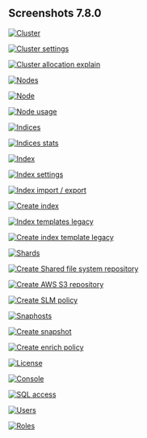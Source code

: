 ## Screenshots 7.8.0

[![Cluster](https://raw.githubusercontent.com/stephanediondev/elasticsearch-admin/master/screenshots/7.8.0/resized/resized-cluster.png)](https://raw.githubusercontent.com/stephanediondev/elasticsearch-admin/master/screenshots/7.8.0/original/original-cluster.png)

[![Cluster settings](https://raw.githubusercontent.com/stephanediondev/elasticsearch-admin/master/screenshots/7.8.0/resized/resized-cluster-settings.png)](https://raw.githubusercontent.com/stephanediondev/elasticsearch-admin/master/screenshots/7.8.0/original/original-cluster-settings.png)

[![Cluster allocation explain](https://raw.githubusercontent.com/stephanediondev/elasticsearch-admin/master/screenshots/7.8.0/resized/resized-cluster-allocation-explain.png)](https://raw.githubusercontent.com/stephanediondev/elasticsearch-admin/master/screenshots/7.8.0/original/original-cluster-allocation-explain.png)

[![Nodes](https://raw.githubusercontent.com/stephanediondev/elasticsearch-admin/master/screenshots/7.8.0/resized/resized-nodes.png)](https://raw.githubusercontent.com/stephanediondev/elasticsearch-admin/master/screenshots/7.8.0/original/original-nodes.png)

[![Node](https://raw.githubusercontent.com/stephanediondev/elasticsearch-admin/master/screenshots/7.8.0/resized/resized-node.png)](https://raw.githubusercontent.com/stephanediondev/elasticsearch-admin/master/screenshots/7.8.0/original/original-node.png)

[![Node usage](https://raw.githubusercontent.com/stephanediondev/elasticsearch-admin/master/screenshots/7.8.0/resized/resized-node-usage.png)](https://raw.githubusercontent.com/stephanediondev/elasticsearch-admin/master/screenshots/7.8.0/original/original-node-usage.png)

[![Indices](https://raw.githubusercontent.com/stephanediondev/elasticsearch-admin/master/screenshots/7.8.0/resized/resized-indices.png)](https://raw.githubusercontent.com/stephanediondev/elasticsearch-admin/master/screenshots/7.8.0/original/original-indices.png)

[![Indices stats](https://raw.githubusercontent.com/stephanediondev/elasticsearch-admin/master/screenshots/7.8.0/resized/resized-indices-stats.png)](https://raw.githubusercontent.com/stephanediondev/elasticsearch-admin/master/screenshots/7.8.0/original/original-indices-stats.png)

[![Index](https://raw.githubusercontent.com/stephanediondev/elasticsearch-admin/master/screenshots/7.8.0/resized/resized-index.png)](https://raw.githubusercontent.com/stephanediondev/elasticsearch-admin/master/screenshots/7.8.0/original/original-index.png)

[![Index settings](https://raw.githubusercontent.com/stephanediondev/elasticsearch-admin/master/screenshots/7.8.0/resized/resized-index-settings.png)](https://raw.githubusercontent.com/stephanediondev/elasticsearch-admin/master/screenshots/7.8.0/original/original-index-settings.png)

[![Index import / export](https://raw.githubusercontent.com/stephanediondev/elasticsearch-admin/master/screenshots/7.8.0/resized/resized-index-import-export.png)](https://raw.githubusercontent.com/stephanediondev/elasticsearch-admin/master/screenshots/7.8.0/original/original-index-import-export.png)

[![Create index](https://raw.githubusercontent.com/stephanediondev/elasticsearch-admin/master/screenshots/7.8.0/resized/resized-index-create.png)](https://raw.githubusercontent.com/stephanediondev/elasticsearch-admin/master/screenshots/7.8.0/original/original-index-create.png)

[![Index templates legacy](https://raw.githubusercontent.com/stephanediondev/elasticsearch-admin/master/screenshots/7.8.0/resized/resized-index-templates-legacy.png)](https://raw.githubusercontent.com/stephanediondev/elasticsearch-admin/master/screenshots/7.8.0/original/original-index-templates-legacy.png)

[![Create index template legacy](https://raw.githubusercontent.com/stephanediondev/elasticsearch-admin/master/screenshots/7.8.0/resized/resized-index-templates-legacy-create.png)](https://raw.githubusercontent.com/stephanediondev/elasticsearch-admin/master/screenshots/7.8.0/original/original-index-templates-legacy-create.png)

[![Shards](https://raw.githubusercontent.com/stephanediondev/elasticsearch-admin/master/screenshots/7.8.0/resized/resized-shards.png)](https://raw.githubusercontent.com/stephanediondev/elasticsearch-admin/master/screenshots/7.8.0/original/original-shards.png)

[![Create Shared file system repository](https://raw.githubusercontent.com/stephanediondev/elasticsearch-admin/master/screenshots/7.8.0/resized/resized-repository-create-fs.png)](https://raw.githubusercontent.com/stephanediondev/elasticsearch-admin/master/screenshots/7.8.0/original/original-repository-create-fs.png)

[![Create AWS S3 repository](https://raw.githubusercontent.com/stephanediondev/elasticsearch-admin/master/screenshots/7.8.0/resized/resized-repository-create-s3.png)](https://raw.githubusercontent.com/stephanediondev/elasticsearch-admin/master/screenshots/7.8.0/original/original-repository-create-s3.png)

[![Create SLM policy](https://raw.githubusercontent.com/stephanediondev/elasticsearch-admin/master/screenshots/7.8.0/resized/resized-slm-policy-create.png)](https://raw.githubusercontent.com/stephanediondev/elasticsearch-admin/master/screenshots/7.8.0/original/original-slm-policy-create.png)

[![Snaphosts](https://raw.githubusercontent.com/stephanediondev/elasticsearch-admin/master/screenshots/7.8.0/resized/resized-snapshots.png)](https://raw.githubusercontent.com/stephanediondev/elasticsearch-admin/master/screenshots/7.8.0/original/original-snapshots.png)

[![Create snapshot](https://raw.githubusercontent.com/stephanediondev/elasticsearch-admin/master/screenshots/7.8.0/resized/resized-snapshot-create.png)](https://raw.githubusercontent.com/stephanediondev/elasticsearch-admin/master/screenshots/7.8.0/original/original-snapshot-create.png)

[![Create enrich policy](https://raw.githubusercontent.com/stephanediondev/elasticsearch-admin/master/screenshots/7.8.0/resized/resized-enrich-create.png)](https://raw.githubusercontent.com/stephanediondev/elasticsearch-admin/master/screenshots/7.8.0/original/original-enrich-create.png)

[![License](https://raw.githubusercontent.com/stephanediondev/elasticsearch-admin/master/screenshots/7.8.0/resized/resized-license.png)](https://raw.githubusercontent.com/stephanediondev/elasticsearch-admin/master/screenshots/7.8.0/original/original-license.png)

[![Console](https://raw.githubusercontent.com/stephanediondev/elasticsearch-admin/master/screenshots/7.8.0/resized/resized-console.png)](https://raw.githubusercontent.com/stephanediondev/elasticsearch-admin/master/screenshots/7.8.0/original/original-console.png)

[![SQL access](https://raw.githubusercontent.com/stephanediondev/elasticsearch-admin/master/screenshots/7.8.0/resized/resized-sql.png)](https://raw.githubusercontent.com/stephanediondev/elasticsearch-admin/master/screenshots/7.8.0/original/original-sql.png)

[![Users](https://raw.githubusercontent.com/stephanediondev/elasticsearch-admin/master/screenshots/7.8.0/resized/resized-elasticsearch-users.png)](https://raw.githubusercontent.com/stephanediondev/elasticsearch-admin/master/screenshots/7.8.0/original/original-elasticsearch-users.png)

[![Roles](https://raw.githubusercontent.com/stephanediondev/elasticsearch-admin/master/screenshots/7.8.0/resized/resized-elasticsearch-roles.png)](https://raw.githubusercontent.com/stephanediondev/elasticsearch-admin/master/screenshots/7.8.0/original/original-elasticsearch-roles.png)

